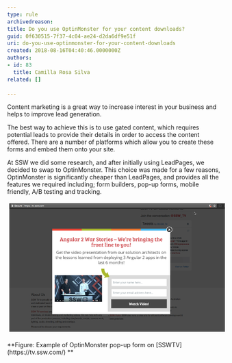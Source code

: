 ```yaml
---
type: rule
archivedreason: 
title: Do you use OptinMonster for your content downloads?
guid: 0f630515-7f37-4c04-ae24-d2da6df9e51f
uri: do-you-use-optinmonster-for-your-content-downloads
created: 2018-08-16T04:40:46.0000000Z
authors:
- id: 83
  title: Camilla Rosa Silva
related: []

---
```


Content marketing is a great way to increase interest in your business and helps to improve lead generation.

<!--endintro-->

The best way to achieve this is to use gated content, which requires potential leads to provide their details in order to access the content offered. There are a number of platforms which allow you to create these forms and embed them onto your site.



At SSW we did some research, and after initially using LeadPages, we decided to swap to OptinMonster. This choice was made for a few reasons, OptinMonster is significantly cheaper than LeadPages, and provides all the features we required including; form builders, pop-up forms, mobile friendly, A/B testing and tracking.
<dl class="ssw15-rteElement-ImageArea"><img src="Picture1.png" alt="Picture1.png" style="margin:5px;width:808px;"></dl> **Figure: Example of OptinMonster pop-up form on [SSWTV](https://tv.ssw.com/)
**

